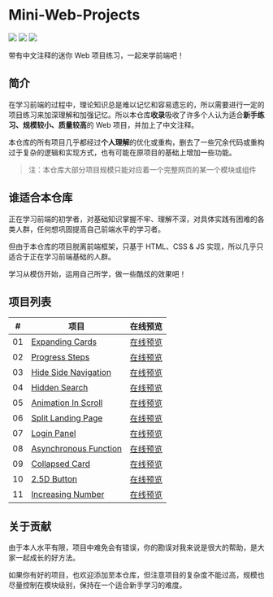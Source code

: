# Mini-Web-Projects
![](https://img.shields.io/badge/Projects-11-blue?style=for-the-badge) ![](https://img.shields.io/badge/Difficulty-Beginner-green?style=for-the-badge) ![](https://img.shields.io/badge/Powered%20By-Interest-orange?style=for-the-badge)

带有中文注释的迷你 Web 项目练习，一起来学前端吧！

## 简介
在学习前端的过程中，理论知识总是难以记忆和容易遗忘的，所以需要进行一定的项目练习来加深理解和加强记忆。所以本仓库**收录**吸收了许多个人认为适合**新手练习、规模较小、质量较高**的 Web 项目，并加上了中文注释。

本仓库的所有项目几乎都经过**个人理解**的优化或重构，删去了一些冗余代码或重构过于复杂的逻辑和实现方式，也有可能在原项目的基础上增加一些功能。

>注：本仓库大部分项目规模只能对应着一个完整网页的某一个模块或组件

## 谁适合本仓库
正在学习前端的初学者，对基础知识掌握不牢、理解不深，对具体实践有困难的各类人群，任何想巩固提高自己前端水平的学习者。

但由于本仓库的项目脱离前端框架，只基于 HTML、CSS & JS 实现，所以几乎只适合于正在学习前端基础的人群。

学习从模仿开始，运用自己所学，做一些酷炫的效果吧！

## 项目列表

| #   | 项目            | 在线预览 |
| --- | --------------- | -------- |
| 01  | [Expanding Cards](https://github.com/Syan-Lin/Mini-Web-Projects/tree/main/Projects/1.%20Expanding%20Cards) | [在线预览](https://syan-lin.github.io/Mini-Web-Projects/Projects/1.%20Expanding%20Cards/) |
| 02  | [Progress Steps](https://github.com/Syan-Lin/Mini-Web-Projects/tree/main/Projects/2.%20Progress%20Steps)   | [在线预览](https://syan-lin.github.io/Mini-Web-Projects/Projects/2.%20Progress%20Steps/) |
| 03  | [Hide Side Navigation](https://github.com/Syan-Lin/Mini-Web-Projects/tree/main/Projects/3.%20Hide%20Side%20Navigation)   | [在线预览](https://syan-lin.github.io/Mini-Web-Projects/Projects/3.%20Hide%20Side%20Navigation/) |
| 04  | [Hidden Search](https://github.com/Syan-Lin/Mini-Web-Projects/tree/main/Projects/4.%20Hidden%20Search)   | [在线预览](https://syan-lin.github.io/Mini-Web-Projects/Projects/4.%20Hidden%20Search/) |
| 05  | [Animation In Scroll](https://github.com/Syan-Lin/Mini-Web-Projects/tree/main/Projects/5.%20Animation%20In%20Scroll)   | [在线预览](https://syan-lin.github.io/Mini-Web-Projects/Projects/5.%20Animation%20In%20Scroll/) |
| 06  | [Split Landing Page](https://github.com/Syan-Lin/Mini-Web-Projects/tree/main/Projects/6.%20Split%20Landing%20Page)   | [在线预览](https://syan-lin.github.io/Mini-Web-Projects/Projects/6.%20Split%20Landing%20Page/) |
| 07  | [Login Panel](https://github.com/Syan-Lin/Mini-Web-Projects/tree/main/Projects/7.%20Login%20Panel)   | [在线预览](https://syan-lin.github.io/Mini-Web-Projects/Projects/7.%20Login%20Panel/) |
| 08  | [Asynchronous Function](https://github.com/Syan-Lin/Mini-Web-Projects/tree/main/Projects/8.%20Asynchronous%20Function)   | [在线预览](https://syan-lin.github.io/Mini-Web-Projects/Projects/8.%20Asynchronous%20Function/) |
| 09  | [Collapsed Card](https://github.com/Syan-Lin/Mini-Web-Projects/tree/main/Projects/9.%20Collapsed%20Card)   | [在线预览](https://syan-lin.github.io/Mini-Web-Projects/Projects/9.%20Collapsed%20Card/) |
| 10  | [2.5D Button](https://github.com/Syan-Lin/Mini-Web-Projects/tree/main/Projects/10.%202.5D%20Button)   | [在线预览](https://syan-lin.github.io/Mini-Web-Projects/Projects/10.%202.5D%20Button/) |
| 11  | [Increasing Number](https://github.com/Syan-Lin/Mini-Web-Projects/tree/main/Projects/11.%20Increasing%20Number)   | [在线预览](https://syan-lin.github.io/Mini-Web-Projects/Projects/11.%20Increasing%20Number/) |

## 关于贡献
由于本人水平有限，项目中难免会有错误，你的勘误对我来说是很大的帮助，是大家一起成长的好方法。

如果你有好的项目，也欢迎添加至本仓库，但注意项目的复杂度不能过高，规模也尽量控制在模块级别，保持在一个适合新手学习的难度。
